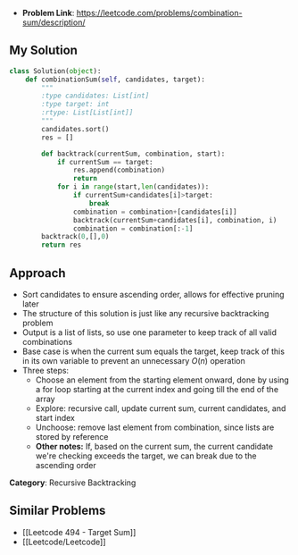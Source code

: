 - **Problem Link**: https://leetcode.com/problems/combination-sum/description/


## My Solution
```python
class Solution(object):
    def combinationSum(self, candidates, target):
        """
        :type candidates: List[int]
        :type target: int
        :rtype: List[List[int]]
        """
        candidates.sort()
        res = []

        def backtrack(currentSum, combination, start):
            if currentSum == target:
                res.append(combination)
                return
            for i in range(start,len(candidates)):
                if currentSum+candidates[i]>target:
                    break
                combination = combination+[candidates[i]]
                backtrack(currentSum+candidates[i], combination, i)
                combination = combination[:-1]
        backtrack(0,[],0)
        return res
```

## Approach
- Sort candidates to ensure ascending order, allows for effective pruning later
- The structure of this solution is just like any recursive backtracking problem
- Output is a list of lists, so use one parameter to keep track of all valid combinations
- Base case is when the current sum equals the target, keep track of this in its own variable to prevent an unnecessary $O(n)$ operation
- Three steps:
	- Choose an element from the starting element onward, done by using a for loop starting at the current index and going till the end of the array
	- Explore: recursive call, update current sum, current candidates, and start index 
	- Unchoose: remove last element from combination, since lists are stored by reference
	- **Other notes:** If, based on the current sum, the current candidate we're checking exceeds the target, we can break due to the ascending order 

**Category**: Recursive Backtracking

## Similar Problems
- [[Leetcode 494 - Target Sum]]
- [[Leetcode/Leetcode]]